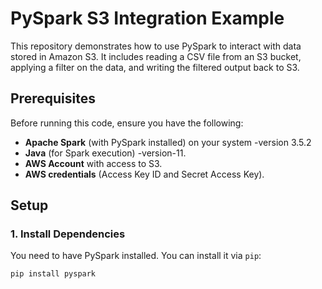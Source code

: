 # PySpark S3 Integration Example
 
This repository demonstrates how to use PySpark to interact with data stored in Amazon S3. It includes reading a CSV file from an S3 bucket, applying a filter on the data, and writing the filtered output back to S3.
 
## Prerequisites
 
Before running this code, ensure you have the following:
 
- **Apache Spark** (with PySpark installed) on your system -version 3.5.2
- **Java** (for Spark execution) -version-11.
- **AWS Account** with access to S3.
- **AWS credentials** (Access Key ID and Secret Access Key).
 
## Setup
 
### 1. Install Dependencies
 
You need to have PySpark installed. You can install it via `pip`:
 
```bash
pip install pyspark
```
 
 
